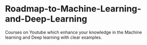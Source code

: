 # Roadmap-to-Machine-Learning-and-Deep-Learning
Courses on Youtube which enhance your knowledge in the Machine learning and Deep learning with clear examples.
